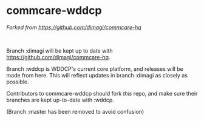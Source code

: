# commcare-wddcp
*Forked from https://github.com/dimagi/commcare-hq* 
 
<br> 

Branch :dimagi will be kept up to date with https://github.com/dimagi/commcare-hq.

Branch :wddcp is WDDCP's current core platform, and releases will be made from here. This will reflect updates in branch :dimagi as closely as possible.

Contributors to commcare-wddcp should fork _this_ repo, and make sure their branches are kept up-to-date with :wddcp.

(Branch :master has been removed to avoid confusion)
